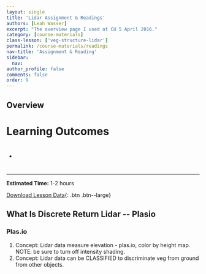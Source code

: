 ```yaml
---
layout: single
title: 'Lidar Assignment & Readings'
authors: [Leah Wasser]
excerpt: "The overview page I used at CU 5 April 2016."
category: [course-materials]
class-lesson: ['veg-structure-lidar']
permalink: /course-materials/readings
nav-title: 'Assignment & Reading'
sidebar:
  nav:
author_profile: false
comments: false
order: 9
---
```


## Overview

<div class='notice--success' markdown="1">

# Learning Outcomes

* #

****

**Estimated Time:** 1-2 hours

[Download Lesson Data](#){: .btn .btn--large}
</div>

## What Is Discrete Return Lidar -- Plasio



### Plas.io

1. Concept: Lidar data measure elevation - plas.io, color by height map. NOTE: be sure to turn off intensity shading.
2. Concept: Lidar data can be CLASSIFIED to discriminate veg from ground from other objects.
